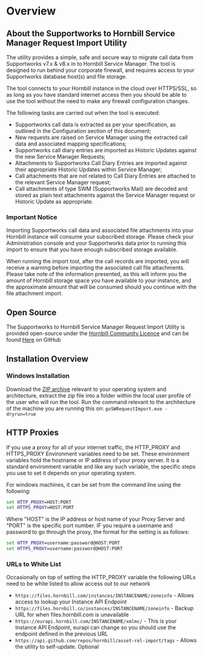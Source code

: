 # Overview

## About the Supportworks to Hornbill Service Manager Request Import Utility
The utility provides a simple, safe and secure way to migrate call data from Supportworks v7.x & v8.x in to Hornbill Service Manager. The tool is designed to run behind your corporate firewall, and requires access to your Supportworks database host(s) and file storage.

The tool connects to your Hornbill instance in the cloud over HTTPS/SSL, so as long as you have standard internet access then you should be able to use the tool without the need to make any firewall configuration changes.

The following tasks are carried out when the tool is executed:

- Supportworks call data is extracted as per your specification, as outlined in the Configuration section of this document;
- New requests are raised on Service Manager using the extracted call data and associated mapping specifications;
- Supportworks call diary entries are imported as Historic Updates against the new Service Manager Requests;
- Attachments to Supportworks Call Diary Entries are imported against their appropriate Historic Updates within Service Manager;
- Call attachments that are not related to Call Diary Entries are attached to the relevant Service Manager request;
- Call attachments of type SWM (Supportworks Mail) are decoded and stored as plain text attachments against the Service Manager request or Historic Update as appropriate.

### **Important Notice**
Importing Supportworks call data and associated file attachments into your Hornbill instance will consume your subscribed storage. Please check your Administration console and your Supportworks data prior to running this import to ensure that you have enough subscribed storage available.

When running the import tool, after the call records are imported, you will receive a warning before importing the associated call file attachments. Please take note of the information presented, as this will inform you the amount of Hornbill storage space you have available to your instance, and the approximate amount that will be consumed should you continue with the file attachment import.

## Open Source

The Supportworks to Hornbill Service Manager Request Import Utility is provided open-source under the [Hornbill Community Licence](https://wiki.hornbill.com/index.php/The_Hornbill_Community_License_(HCL)) and can be found [Here](https://github.com/hornbill/goSWRequestImport) on GitHub

## Installation Overview
### **Windows Installation**

Download the [ZIP archive](https://github.com/hornbill/goSWRequestImport/releases/latest) relevant to your operating system and architecture, extract the zip file into a folder within the local user profile of the user who will run the tool. Run the command relevant to the architecture of the machine you are running this on:
``goSWRequestImport.exe -dryrun=true``

## HTTP Proxies

If you use a proxy for all of your internet traffic, the HTTP_PROXY and HTTPS_PROXY Environment variables need to be set. These environment variables hold the hostname or IP address of your proxy server. It is a standard environment variable and like any such variable, the specific steps you use to set it depends on your operating system.

For windows machines, it can be set from the command line using the following:
```cmd
set HTTP_PROXY=HOST:PORT
set HTTPS_PROXY=HOST:PORT
```
Where "HOST" is the IP address or host name of your Proxy Server and "PORT" is the specific port number. IF you require a username and password to go through the proxy, the format for the setting is as follows:
```cmd
set HTTP_PROXY=username:password@HOST:PORT
set HTTPS_PROXY=username:password@HOST:PORT
```
### **URLs to White List**

Occasionally on top of setting the HTTP_PROXY variable the following URLs need to be white listed to allow access out to our network

- ``https://files.hornbill.com/instances/INSTANCENAME/zoneinfo`` - Allows access to lookup your Instance API Endpoint
- ``https://files.hornbill.co/instances/INSTANCENAME/zoneinfo`` - Backup URL for when files.hornbill.com is unavailable
- ``https://eurapi.hornbill.com/INSTANCENAME/xmlmc/`` - This is your Instance API Endpoint, eurapi can change so you should use the endpoint defined in the previous URL
- ``https://api.github.com/repos/hornbill/asset-rel-import/tags`` - Allows the utility to self-update. Optional